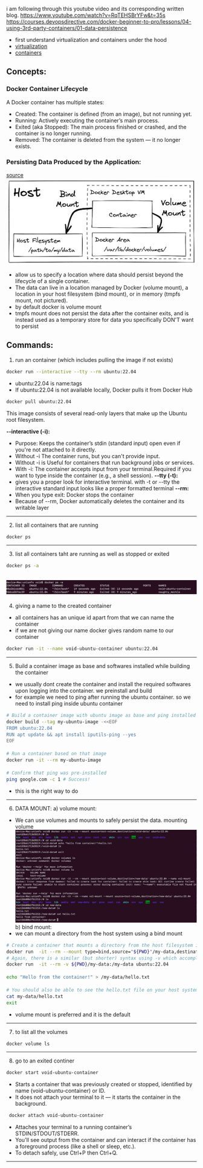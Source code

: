 i am following through this youtube video and its corresponding written blog.
https://www.youtube.com/watch?v=RqTEHSBrYFw&t=35s
https://courses.devopsdirective.com/docker-beginner-to-pro/lessons/04-using-3rd-party-containers/01-data-persistence
- first understand virtualization and containers under the hood
- [virtualization](../os/virtualization.md)
- [containers](../os/containers.md)

## Concepts:
### Docker Container Lifecycle
A Docker container has multiple states:
- Created: The container is defined (from an image), but not running yet.
- Running: Actively executing the container’s main process.
- Exited (aka Stopped): The main process finished or crashed, and the container is no longer running.
- Removed: The container is deleted from the system — it no longer exists.
### Persisting Data Produced by the Application:
[source](https://courses.devopsdirective.com/docker-beginner-to-pro/lessons/04-using-3rd-party-containers/01-data-persistence)
![alt text](images/2.png)
- allow us to specify a location where data should persist beyond the lifecycle of a single container. 
 - The data can live in a location managed by Docker (volume mount), a location in your host filesystem (bind mount), or in memory (tmpfs mount, not pictured).
- by default docker is volume mount
 - tmpfs mount does not persist the data after the container exits, and is instead used as a temporary store for data you specifically DON'T want to persist

##  Commands:
1. run an container (which includes pulling the image if not exists)
```bash
docker run --interactive --tty --rm ubuntu:22.04
```
- ubuntu:22.04 is name:tags
- If ubuntu:22.04 is not available locally, Docker pulls it from Docker Hub 
```bash
docker pull ubuntu:22.04
```
This image consists of several read-only layers that make up the Ubuntu root filesystem.

**--interactive (-i):**
- Purpose: Keeps the container’s stdin (standard input) open even if you're not attached to it directly.
- Without -i The container runs, but you can't provide input.
- Without -i is Useful for containers that run background jobs or services.
- With -i: The container accepts input from your terminal.Required if you want to type inside the container (e.g., a shell session).
**--tty (-t):**
- gives you a proper look for interactive terminal. with -t or --tty the interactive standard input looks like a proper formatted terminal
**--rm:**
- When you type exit:
Docker stops the container
- Because of --rm, Docker automatically deletes the container and its writable layer
---
2. list all containers that are running
```bash
docker ps
```
---
3. list all containers taht are running as well as stopped or exited
```bash
docker ps -a
```
![alt text](images/1.png)
---
4. giving a name to the created container
- all containers has an unique id apart from that we can name the container
- if we are not giving our name docker gives random name to our container
```bash
docker run -it --name void-ubuntu-container ubuntu:22.04
```
---
5.  Build a container image  as base and softwares installed while building the container 
- we usually dont create the container and install the required softwares upon logging into the container. we preinstall and build
- for example we need to ping after running the ubuntu container. so we need to install ping inside ubuntu container
```bash
# Build a container image with ubuntu image as base and ping installed
docker build --tag my-ubuntu-image -<<EOF
FROM ubuntu:22.04
RUN apt update && apt install iputils-ping --yes
EOF

# Run a container based on that image
docker run -it --rm my-ubuntu-image

# Confirm that ping was pre-installed
ping google.com -c 1 # Success! 
```
- this is the right way to do
---
6. DATA MOUNT:
 a) volume mount:
- We can use volumes and mounts to safely persist the data.
mounting volume
  ![alt text](images/4.png)
 b) bind mount:
- we can mount a directory from the host system using a bind mount
```bash
# Create a container that mounts a directory from the host filesystem into the container
docker run  -it --rm --mount type=bind,source="${PWD}"/my-data,destination=/my-data ubuntu:22.04
# Again, there is a similar (but shorter) syntax using -v which accomplishes the same
docker run  -it --rm -v ${PWD}/my-data:/my-data ubuntu:22.04

echo "Hello from the container!" > /my-data/hello.txt

# You should also be able to see the hello.txt file on your host system
cat my-data/hello.txt
exit
```
- volume mount is preferred and it is the default
---
7. to list all the volumes
```bash
docker volume ls
```
---
8. go to an exited continer
```bash
docker start void-ubuntu-container
```
- Starts a container that was previously created or stopped, identified by name (void-ubuntu-container) or ID.
- It does not attach your terminal to it — it starts the container in the background.

```bash
 docker attach void-ubuntu-container
```
- Attaches your terminal to a running container’s STDIN/STDOUT/STDERR.
- You'll see output from the container and can interact if the container has a foreground process (like a shell or sleep, etc.).
- To detach safely, use Ctrl+P then Ctrl+Q.
---
